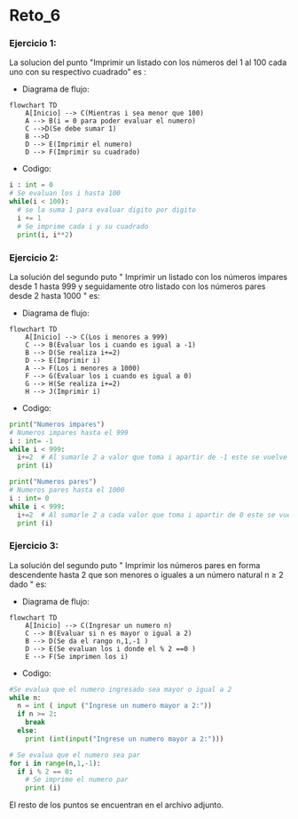 # Reto_6

### Ejercicio 1:

La solucion del punto "Imprimir un listado con los números del 1 al 100 cada uno con su respectivo cuadrado" es :
- Diagrama de flujo:
  
``` mermaid
flowchart TD
    A[Inicio] --> C(Mientras i sea menor que 100)
    A --> B(i = 0 para poder evaluar el numero)
    C -->D(Se debe sumar 1)
    B -->D
    D --> E(Imprimir el numero)
    D --> F(Imprimir su cuadrado)
```
- Codigo:
``` python
i : int = 0 
# Se evaluan los i hasta 100
while(i < 100): 
  # se la suma 1 para evaluar digito por digito
  i += 1 
  # Se imprime cada i y su cuadrado
  print(i, i**2)
```

### Ejercicio 2:

La solución del segundo puto " Imprimir un listado con los números impares desde 1 hasta 999 y seguidamente otro listado con los números pares desde 2 hasta 1000 " es:
- Diagrama de flujo:
``` mermaid
flowchart TD
    A[Inicio] --> C(Los i menores a 999)
    C --> B(Evaluar los i cuando es igual a -1)
    B --> D(Se realiza i+=2)
    D --> E(Imprimir i)
    A --> F(Los i menores a 1000)
    F --> G(Evaluar los i cuando es igual a 0)
    G --> H(Se realiza i+=2)
    H --> J(Imprimir i)
```
- Codigo:
```Python
print("Numeros impares")
# Numeros impares hasta el 999
i : int= -1
while i < 999:
  i+=2  # Al sumarle 2 a valor que toma i apartir de -1 este se vuelve impar
  print (i)

print("Numeros pares")
# Numeros pares hasta el 1000
i : int= 0
while i < 999:
  i+=2  # Al sumarle 2 a cada valor que toma i apartir de 0 este se vuelve par
  print (i)
```

### Ejercicio 3:

La solución del segundo puto " Imprimir los números pares en forma descendente hasta 2 que son menores o iguales a un número natural n ≥ 2 dado " es:
- Diagrama de flujo:
``` mermaid
flowchart TD
    A[Inicio] --> C(Ingresar un numero n)
    C --> B(Evaluar si n es mayor o igual a 2)
    B --> D(Se da el rango n,1,-1 )
    D --> E(Se evaluan los i donde el % 2 ==0 )
    E --> F(Se imprimen los i)
```
- Codigo:
``` python
#Se evalua que el numero ingresado sea mayor o igual a 2
while n:   
  n = int ( input ("Ingrese un numero mayor a 2:"))
  if n >= 2:
    break
  else:
    print (int(input("Ingrese un numero mayor a 2:")))

# Se evalua que el numero sea par
for i in range(n,1,-1):
  if i % 2 == 0:
    # Se imprime el numero par
    print (i)
```

El resto de los puntos se encuentran en el archivo adjunto.
